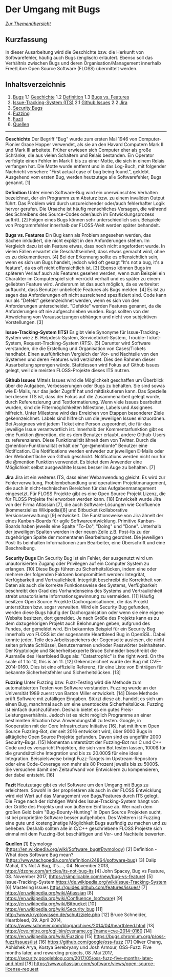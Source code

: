 # Der Umgang mit Bugs
*[Zur Themenübersicht](../../themen.md)*


## **Kurzfassung**

In dieser Ausarbeitung wird die Geschichte bzw. die Herkunft von Softwarefehler, häufig auch Bugs (englisch) erläutert. Ebenso soll das Verhältnis zwischen Bugs und deren Organisation/Management innerhalb Free/Libre Open Source Software (FLOSS) übermittelt werden. 
## **Inhaltsverzeichnis**
1. [Bugs](#geschichte)
1.1 [Geschichte](#geschichte)
1.2 [Definition](#definition)
1.3 [Bugs vs. Features](#bugs-vs.-features)
2. [Issue-Tracking-System (ITS)](#issue-tracking-system-(its))
2.1 [Github Issues](#github-issues)
2.2 [Jira](#jira)
3. [Security Bugs](#security-bugs)
4. [Fuzzing](#fuzzing)
5. [Fazit](#fazit)
6. [Quellen](#quellen)
---

**Geschichte** 
Der Begriff "Bug" wurde zum ersten Mal 1946 von Computer-Pionier Grace Hopper verwendet, als sie an den Havard Computern Mark II und Mark III arbeitete. Früher erwiesen sich Computer eher als große Schränke, die aus vielen Schaltern und Relais bestanden. Ein Operator verfolgte einen Fehler im Mark II bis zu einer Motte, die sich in einem Relais verfangen hat. Die Motte wurde entfernt und in das Log-Buch, mit folgender Nachricht versehen: "First actual case of bug being found.", geklebt. Ausgehend vom ersten Bug, werden heutzutage alle Softwarefehler, Bugs genannt. [1]  

**Definition**
Unter einem Software-Bug wird ein unerwünschtes Verhalten bezeichnet, der ein Programm zum Absturz bzw. zu einem invaliden Output führt. Das Problem wird durch unzureichender oder/auch fehlerhafter Logik hervor gerufen. Die Ursache ist häufig menschliches Versagen, die während des Schreibens des Source-Codes oder/auch im Entwicklungsprozess auftritt. [2] Folgen eines Bugs können sehr unterschiedlich sein. Beispiele von Programmfehler innerhalb der FLOSS-Welt werden später behandelt. 

**Bugs vs. Features**
Ein Bug kann als Problem angesehen werden, das Sachen inkludiert, die nicht explizit in den Anforderungen stehen. Im Vergleich dazu ist ein Feature etwas, dass noch nicht angefordert wurde. In vielen Fällen erwartet die Geschäftseinheit, dass etwas gemacht wird, ohne es zu dokumentieren. [4]
Bei der Erkennung sollte es offensichtlich sein, wenn es sich um Bugs handelt, jedoch wird oft gesagt "It's not a bug, it's a feature", da es oft nicht offensichtlich ist. [3]
Ebenso können Bugs im späteren Verlauf auch als Features gesehen werden, wenn zum Beispiel ein Charakter im Computerspiel sich verrückt verhalt und es später zu einem geliebten Feature wird. Andersrum ist das auch möglich, da es verbreitet auftaucht, dass Benutzer unbeliebte Features als Bugs melden. [4] 
Es ist zu sagen das Anforderungen oft nicht ausreichend spezifiziert sind. Code kann nur als "Defekt" gekennzeichnet werden, wenn es sich von den Anforderungen unterscheidet. "Defekte" werden Features genannt, da die Anforderungen oft nie aufgeschrieben wurden. Bugs sollten von der Abweichung von Voraussetzungen abhängen und nicht von subjektiven Vorstellungen. [3]

**Issue-Tracking-System (ITS)**
Es gibt viele Synonyme für Issue-Tracking-System wie z.B. Helpdesk-System, Serviceticket-System, Trouble-Ticket-System, Request-Tracking-System (RTS). [5] Darunter wird Software verstanden, die die Erstellung und Organisation von Cases/Tickets handhabt. Einen ausführlichen Vergleich der Vor- und Nachteile von den Systemen und deren Features wird verzichtet. Dies den Rahmen dieser Ausarbeitung sprengen würde. Stattdessen wird Fokus auf Github Issues gelegt, weil die meisten FLOSS-Projekte dieses ITS nutzen. 

**Github Issues**
Mittels Issues wird die Möglichkeit geschaffen um Überblick über die Aufgaben, Verbesserungen oder Bugs zu behalten. Sie sind sowas wie E-Mails, nur das jeder Zugriff hat und mitdiskutieren kann. Das Spezielle bei diesem ITS ist, dass der Fokus auf die Zusammenarbeit gelegt wurde, durch Referenzierung und Textformatierung. Wenn viele Issues bearbeitet wurden, sind die Filtermöglichkeiten Milestone, Labels und Assignees hilfreich. 
Unter Milestone wird das Erreichen von Etappen besonderer Ziele gekennzeichnet. Labels sind hilfreich um die jeweiligen Issues einzuordnen. Bei Assignees wird jedem Ticket eine Person zugeordnet, die für das jeweilige Issue verantwortlich ist. 
Innerhalb der Kommentarfunktion gibt es eine Funktion @mention, die es dem Benutzer erlaubt, andere Github-Users zu referenzieren. Diese Funktionalität ähnelt dem von Twitter. Durch die @mention-Funktionalität erhält der "ge-@mentionte" Benutzer eine Notification. Die Notifications werden entweder zur jeweiligen E-Mails oder der Weboberfläche von Github geschickt. Notifications werden nicht nur für die @mention Funktion verwendet. Es bietet dem Anwender eine Möglichkeit selbst ausgewählte Issues besser im Auge zu behalten. [7] 

**Jira**
Jira ist ein weiteres ITS, dass einer Webanwendung gleicht. Es wird zur Fehlerverwaltung, Problembehandlung und operativem Projektmanagement, die auch in nicht-technischen Bereichen für das Aufgabenmanagement eingesetzt. Für FLOSS Projekte gibt es eine Open Source Projekt Lizenz, die für FLOSS Projekte frei erworben werden kann. [18]
Entwickelt wurde Jira von der Firma Atlassian [7], die auch Software-Lösungen wie Confluence (kommerzielles Wikipedia)[8] und Bitbucket (kollaborative Versionsverwaltung) [9] entwickelt. Die Funktionsweise von Jira ähnelt der eines Kanban-Boards für agile Softwareentwicklung. Primitive Kanban-Boards haben jeweils eine Spalte "To-Do", "Doing" und "Done". Unterhalb der jeweiligen Spalten werden in der neuen Zeile z.B. Post-Its zu der zugehörigen Spalte der momentanen Bearbeitung geordnet. Die jeweiligen Post-Its beinhalten Informationen zum Bearbeiter, eine Überschrift und eine Beschreibung. 

**Security Bugs**
Ein Security Bug ist ein Fehler, der ausgenutzt wird um unautorisierten Zugang oder Privilegen auf ein Computer System zu erlangen. [10] Diese Bugs führen zu Sicherheitslücken, indem eine oder mehrere der folgenden Faktoren kompromittiert werden: Integrität, Verfügbarkeit und Vertraulichkeit. Integrität beschreibt die Korrektheit von Daten als auch die korrekte Funktionsweise des Systems, Verfügbarkeit beschreibt den Grad des Vorhandenseins des Systems und Vertraulichkeit strebt unautorisierte Informationsgewinnung zu vermeiden. [11] Häufig besitzen Open Source Projekte Dachorganisationen, die das Projekt unterstützen bzw. sogar verwalten. Wird ein Security Bug gefunden, werden diese Bugs häufig der Dachorganisation oder wenn sie eine eigene Website besitzen, dort gemeldet. Je nach Größe des Projekts kann es zu dem dazugehörigen Projekt auch Belohnungen geben, aufgrund des Fundes, der gemeldet wird.
Ein bekanntes Beispiel für ein Security Bug innerhalb von FLOSS ist der sogenannte Heartbleed Bug in OpenSSL. Dabei konnte jeder, Teile des Arbeitsspeichers der Gegenseite auslesen, die nicht selten private Schlüssel, Benutzernamen und/oder Passwörter beinhalteten. Der Kryptologie und Sicherheitsexperte Bruce Schneider beschreibt die Ausmaße des Heartbleed Bugs als: 
"Catastrophic" is the right word. On the scale of 1 to 10, this is an 11. [12]
Gekennzeichnet wurde der Bug mit CVE-2014-0160. Dies ist eine offizielle Referenz, für eine Liste von Einträgen für bekannte Sicherheitsfehler und Sicherheitslücken. [13]

**Fuzzing**
Unter Fuzzing bzw. Fuzz-Testing wird die Methode zum automatisierten Testen von Software verstanden.
Fuzzing wurde an der Universität 1989 zuerst von Barton Miller entwickelt. [14]
Diese Methode prüft Software mit zufälligen Eingaben. Stürzt diese ab, handelt es sich um einen Bug, manchmal auch um eine unentdeckte Sicherheitslücke.
Fuzzing ist einfach durchzuführen. Deshalb bietet es ein gutes Preis-Leistungsverhältnis. Jedoch ist es nicht möglich Programme an einer bestimmten Situation bzw. Anwendungsfall zu testen. 
Google, in Kooperation mit der Core Infrastructure Initiative [16], hat mit ihrem Open Source Fuzzing-Bot, der seit 2016 entwickelt wird, über 9000 Bugs in alltägliche Open Source Projekte gefunden. Davon sind es ungefähr 2000 Security-Bugs. [15] Momentan unterstützt der Fuzzing-Bot nur C und C++ Code und es verspricht Projekten, die sich vom Bot testen lassen, 1000$ für die grundsätzliche Integration und bis zu 20.000$ für eine ideale Integration. Beispielsweise bringt Fuzz-Targets im Upstream-Repository oder eine Code-Coverage von mehr als 80 Prozent jeweils bis zu 5000$. Sie versuchen damit den Zeitaufwand von Entwicklern zu kompensieren, der dabei entsteht. [16]

**Fazit**
Heutzutage gibt es viel Software um den Umgang mit Bugs zu erleichtern. Sowohl in der proprietären als auch in der FLOSS Entwicklung wird viel Wert auf das Management von Bugs/Features durch ITS gelegt. Die Frage nach der richtigen Wahl des Issue-Tracking-System hängt von der Größe des Projekts und von äußerem Einflüsse ab. Wer nach dem großen Geld beim "Bug-Bounty-Hunting" in Open Source Projekten sucht, ist bei proprietäre Software besser aufgehoben. 
Des Weiteren ist Fuzzing eine gute und kostengünstige Möglichkeit Bugs ausfindig zu machen und zu beheben. Deshalb sollten alle in C/C++ geschriebene FLOSS Projekte sich einmal mit dem Fuzzing-Bot beschäftigen und Vor- und Nachteile bewerten. 


**Quellen**
[1]  Etymology (https://en.wikipedia.org/wiki/Software_bug#Etymology)
[2]  Definition - What does  Software Bug  mean? (https://www.techopedia.com/definition/24864/software-bug)
[3] Dalip Mahal, It's Not A Bug, It's...., 04. November 2013, https://dzone.com/articles/its-not-bug-its
[4] John Spacey, Bug vs Feature, 08. November 2017, (https://simplicable.com/new/bug-vs-feature)
[5] Issue-Tracking-System https://de.wikipedia.org/wiki/Issue-Tracking-System
[6] Mastering Issues https://guides.github.com/features/issues/
[7] https://en.wikipedia.org/wiki/Atlassian
[8] https://en.wikipedia.org/wiki/Confluence_(software)
[9] https://en.wikipedia.org/wiki/Bitbucket
[10] https://en.wikipedia.org/wiki/Security_bug
[11] http://www.kryptowissen.de/schutzziele.php
[12] Bruce Schneider, Heartbleed, 09. April 2014,
		https://www.schneier.com/blog/archives/2014/04/heartbleed.html
[13] https://cve.mitre.org/cgi-bin/cvename.cgi?name=cve-2014-0160
[14] https://en.wikipedia.org/wiki/Fuzzing
[15] https://bugs.chromium.org/p/oss-fuzz/issues/list
[16] https://github.com/google/oss-fuzz
[17] Oliver Chang, Abhishek Arya, Kostya Serebryany und Josh Armour, OSS-Fuzz: Five months later, and rewarding projects, 08 .Mai 2017,
		https://security.googleblog.com/2017/05/oss-fuzz-five-months-later-and.html
[18] https://www.atlassian.com/software/views/open-source-license-request
